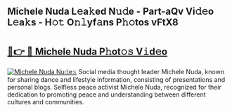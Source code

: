 ## Michele Nuda L𝚎a𝚔ed N𝚞𝚍e - Part-aQv Vi𝚍𝚎o L𝚎a𝚔s - H𝚘𝚝 O𝚗𝚕yf𝚊ns P𝚑𝚘tos vFtX8

# <h2><a href="http://kf1piz.oniu.top/?m=Michele+Nuda">🔗👉 🔴 Michele Nuda P𝚑ot𝚘𝚜 V𝚒d𝚎o</a></h2>

[![Michele Nuda Nu𝚍e𝚜](https://i.imgur.com/0qMVB7G.gif)](http://kf1piz.oniu.top/?m=Michele+Nuda)
Social media thought leader Michele Nuda, known for sharing dance and lifestyle information, consisting of presentations and personal blogs. Selfless peace activist Michele Nuda, recognized for their dedication to promoting peace and understanding between different cultures and communities.  
